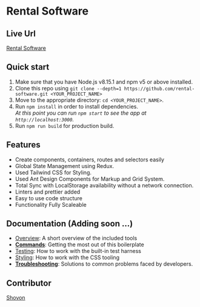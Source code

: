 

# Rental Software

## Live Url
[Rental Software](https://lr-rental.netlify.app)

## Quick start

1.  Make sure that you have Node.js v8.15.1 and npm v5 or above installed.
2.  Clone this repo using `git clone --depth=1 https://github.com/rental-software.git <YOUR_PROJECT_NAME>`
3.  Move to the appropriate directory: `cd <YOUR_PROJECT_NAME>`.<br />
4.  Run `npm install` in order to install dependencies.<br />
    _At this point you can run `npm start` to see the app at `http://localhost:3000`._
5.  Run `npm run build` for production build.

## Features

- Create components, containers, routes and selectors easily
- Global State Management using Redux.
- Used Tailwind CSS for Styling.
- Used Ant Design Components for Markup and Grid System.
- Total Sync with LocalStorage availability without a network connection.
- Linters and prettier added
- Easy to use code structure
- Functionality Fully Scaleable 
  
## Documentation (Adding soon ...)

- [Overview](docs/overview.md): A short overview of the included tools
- [**Commands**](docs/commands.md): Getting the most out of this boilerplate
- [Testing](docs/testing.md): How to work with the built-in test harness
- [Styling](docs/style.md): How to work with the CSS tooling
- [**Troubleshooting**](docs/gotchas.md): Solutions to common problems faced by developers.

## Contributor
[Shovon](https://github.com/shovoncse)

